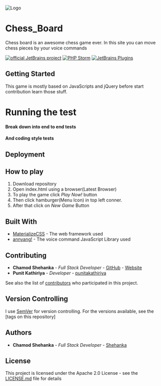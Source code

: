 ![Logo](https://github.com/Shehanka/Chess_Board/blob/master/images/chessboard.jpg)
# Chess_Board
Chess board is an awesome chess game ever. In this site you can move chess pieces by your voice commands

[![official JetBrains project](http://jb.gg/badges/official.svg)](https://confluence.jetbrains.com/display/ALL/JetBrains+on+GitHub)
[![PHP Storm](https://img.shields.io/badge/PHP%20Storm-2018.1.1-9a12b3.svg)](https://www.jetbrains.com/phpstorm/)
[![JetBrains Plugins](https://img.shields.io/jetbrains/plugin/v/9630-a8translate.svg)](https://plugins.jetbrains.com/)

## Getting Started
This game is mostly based on JavaScripts and jQuery before start contribution learn those stuff. 

# Running the test



#### Break down into end to end tests





#### And coding style tests




## Deployment


## How to play

1. Download repository
2. Open index.html using a browser(Latest Browser)
3. To play the game click *Play Now!* button
4. Then click hamburger(Menu Icon) in top left conner.
5. After that click on *New Game* Button

## Built With

* [MaterializeCSS](https://materializecss.com/) - The web framework used
* [annyang!](https://www.talater.com/annyang/) - The voice command JavaScript Library used

## Contributing
* **Chamod Shehanka** - *Full Stack Developer* - [GitHub](https://github.com/Shehanka) - [Website](http://www.chamodshehanka.com)
* **Punit Kathiriya** - *Developer* - [punitakathiriya](https://github.com/punitakathiriya/) 

See also the list of [contributors]() who participated in this project.

## Version Controlling
I use [SemVer](http://semver.org/) for version controlling. For the versions available, see the [tags on this repository] 

## Authors
* **Chamod Shehanka** - *Full Stack Developer* - [Shehanka](https://github.com/Shehanka)

## License

This project is licensed under the Apache 2.0 License - see the [LICENSE.md](https://github.com/Shehanka/Chess_Board/blob/master/LICENSE) file for details
